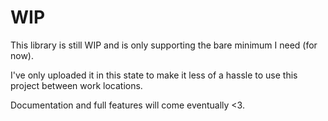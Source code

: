 # WIP

This library is still WIP and is only supporting the bare minimum I need (for now). 

I've only uploaded it in this state to make it less of a hassle to use this project between work
locations.

Documentation and full features will come eventually <3.